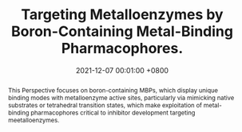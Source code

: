 ---
title:          "Targeting Metalloenzymes by Boron-Containing Metal-Binding Pharmacophores."
date:           2021-12-07 00:01:00 +0800
selected:       false
pub:            "Journal of Medicinal Chemistry"
pub_date:       "2021"
abstract: >-
  This Perspective focuses on boron-containing MBPs, which display unique binding modes with metalloenzyme active sites, particularly via mimicking native substrates or tetrahedral transition states, which make exploitation of metal-binding pharmacophores critical to inhibitor development targeting meetalloenzymes.
cover:          /assets/images/covers/2021-3-cover.jpg
authors:
- Xiao, Y.-C.*
- Yu, J.-L.*
- Dai, Q.-Q.
- Li, G.-B.#
links:
  Paper: https://pubs.acs.org/doi/10.1021/acs.jmedchem.1c01691
---